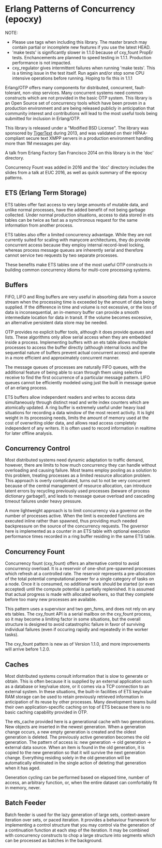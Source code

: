 Erlang Patterns of Concurrency (epocxy)
=======================================

NOTE:
  - Please use tags when including this library. The master branch may contain partial or incomplete new features if you use the latest HEAD.
  - 'make tests' is significantly slower in 1.1.0 because of cxy_fount PropEr tests. Enchancements are planned to speed testing in 1.1.1. Production performance is not impacted.
  - cxy_regulator gives intermittent failures when running 'make tests'. This is a timing issue in the test itself. Run again and/or stop some CPU intensive operations before running. Hoping to fix this in 1.1.1

Erlang/OTP offers many components for distributed, concurrent, fault-tolerant, non-stop services. Many concurrent systems need common constructs which are not provided in the basic OTP system. This library is an Open Source set of concurrency tools which have been proven in a production environment and are being released publicly in anticipation that community interest and contributions will lead to the most useful tools being submitted for inclusion in Erlang/OTP.

This library is released under a "Modified BSD License". The library was sponsored by [TigerText](http://tigertext.com/) during 2013, and was validated on their HIPAA-compliant secure text XMPP servers in a production environment handling more than 1M messages per day.

A talk from Erlang Factory San Francisco 2014 on this library is in the 'doc' directory.

Concurrency Fount was added in 2016 and the 'doc' directory includes the slides from a talk at EUC 2016, as well as quick summary of the epocxy patterns.


ETS (Erlang Term Storage)
-------------------------

ETS tables offer fast access to very large amounts of mutable data, and unlike normal processes, have the added benefit of not being garbage collected. Under normal production situations, access to data stored in ets tables can be twice as fast as a synchronous request for the same information from another process.

ETS tables also offer a limited concurrency advantage. While they are not currently suited for scaling with manycore architectures, they do provide concurrent access because they employ internal record-level locking, whereas process message queues are inherently serial and therefore cannot service two requests by two separate processes. 

These benefits make ETS tables one of the most useful OTP constructs in building common concurrency idioms for multi-core processing systems.


Buffers
-------

FIFO, LIFO and Ring buffers are very useful in absorbing data from a source stream when the processing time is exceeded by the amount of data being supplied. If the difference in time and volume is not excessive, or the loss of data is inconsequential, an in-memory buffer can provide a smooth intermediate location for data in transit. If the volume becomes excessive, an alternative persistent data store may be needed.

OTP provides no explicit buffer tools, although it does provide queues and lists. These algorithms only allow serial access when they are embedded inside a process. Implementing buffers with an ets table allows multiple processes to access the buffer directly (although internal locks and the sequential nature of buffers prevent actual concurrent access) and operate in a more efficient and approximately concurrent manner.

The message queues of processes are naturally FIFO queues, with the additional feature of being able to scan through them using selective receive to find the first occurrence of a particular message pattern. LIFO queues cannot be efficiently modeled using just the built in message queue of an erlang process.

ETS buffers allow independent readers and writes to access data simultaneously through distinct read and write index counters which are atomically updated. A ring buffer is extremely useful under heavy load situations for recording a data window of the most recent activity. It is light weight in its processing needs, limits the amount of memory used at the cost of overwriting older data, and allows read access completely independent of any writers. It is often used to record information in realtime for later offline analysis.


Concurrency Control
-------------------

Most distributed systems need dynamic adaptation to traffic demand, however, there are limits to how much concurrency they can handle without overloading and causing failure. Most teams employ pooling as a solution to this problem, treating processes as a limited resource allocation problem. This approach is overly complicated, turns out to not be very concurrent because of the central management of resource allocation, can introduce latent errors by recycling previously used processes (beware of process dictionary garbage!), and leads to message queue overload and cascading timeout failures under heavy pressure.

A more lightweight approach is to limit concurrency via a governor on the number of processes active. When the limit is exceeded functions are executed inline rather than spawned, thus providing much needed backpressure on the source of the concurrency requests. The governor here is implemented as a counter in an ETS table with optional execution performance times recorded in a ring buffer residing in the same ETS table.


Concurrency Fount
-----------------

Concurrency fount (cxy_fount) offers an alternative control to avoid concurrency overload. It is a reservoir of one-shot pre-spawned processes which refresh at a controlled rate. The reservoir represents a pre-allocation of the total potential computational power for a single category of tasks on a node. Once it is consumed, no additional work should be started (or even accepted) until the compute potential is partially replenished. It is assumed that actual progress is made with allocated workers, so that they complete before too many new processes are available.

This pattern uses a supervisor and two gen_fsms, and does not rely on any ets tables. The cxy_fount API is a serial mailbox on the cxy_fount process, so it may become a limiting factor in some situations, but the overall structure is designed to avoid catastrophic failure in favor of surviving individual failures (even if occuring rapidly and repeatedly in the worker tasks).

The cxy_fount pattern is new as of Version 1.1.0, and more improvements will arrive before 1.2.0.

Caches
------

Most distributed systems consult information that is slow to generate or obtain. This is often because it is supplied by an external application such as a database or key/value store, or it comes via a TCP connection to an external system. In these situations, the built-in facilities of ETS key/value RAM storage can be used to retain previously retrieved information in anticipation of its reuse by other processes. Many development teams build their own application-specific caching on top of ETS because there is no basic caching capability provided in OTP.

The ets_cache provided here is a generational cache with two generations. New objects are inserted in the newest generation. When a generation change occurs, a new empty generation is created and the oldest generation is deleted. The previously active generation becomes the old generation. The pattern of access is: new generation -> old generation -> external data source. When an item is found in the old generation, it is copied to the new generation so that it will survive the next generation change. Everything residing solely in the old generation will be automatically eliminated in the single action of deleting that generation when it has aged.

Generation cycling can be performed based on elapsed time, number of access, an arbitrary function, or, when the entire dataset can comfortably fit in memory, never.


Batch Feeder
------------

Batch feeder is used for the lazy generation of large sets, context-aware iteration over sets, or paced iteration. It provides a behaviour framework for implementing a control structure that you may control via the generation of a continuation function at each step of the iteration. It may be combined with concurrency constructs to chop a large structure into segments which can be processed as batches in the background.
